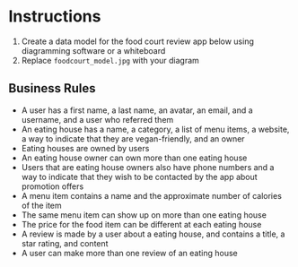 # Instructions

1. Create a data model for the food court review app below using diagramming software or a whiteboard
1. Replace `foodcourt_model.jpg` with your diagram

## Business Rules

* A user has a first name, a last name, an avatar, an email, and a username, and a user who referred them
* An eating house has a name, a category, a list of menu items, a website, a way to indicate that they are vegan-friendly, and an owner
* Eating houses are owned by users
* An eating house owner can own more than one eating house
* Users that are eating house owners also have phone numbers and a way to indicate that they wish to be contacted by the app about promotion offers
* A menu item contains a name and the approximate number of calories of the item
* The same menu item can show up on more than one eating house
* The price for the food item can be different at each eating house
* A review is made by a user about a eating house, and contains a title, a star rating, and content
* A user can make more than one review of an eating house
